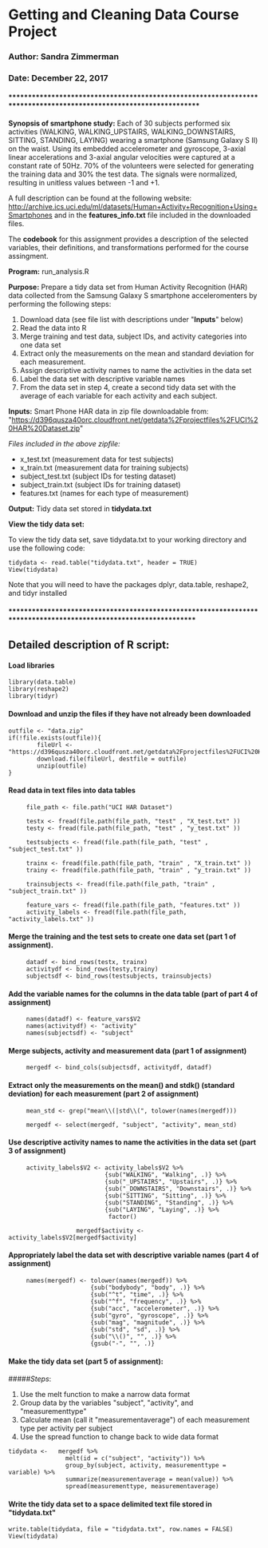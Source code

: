 #     Getting and Cleaning Data Course Project
###          Author: Sandra Zimmerman
###          Date: December 22, 2017

#### *****************************************************************************************************************

**Synopsis of smartphone study:** Each of 30 subjects performed six activities (WALKING, WALKING_UPSTAIRS, WALKING_DOWNSTAIRS, SITTING, STANDING, LAYING) wearing a smartphone (Samsung Galaxy S II) on the waist. Using its embedded accelerometer and gyroscope, 3-axial linear accelerations and 3-axial angular velocities were captured at a constant rate of 50Hz. 70% of the volunteers were selected for generating the training data and 30% the test data. The signals were normalized, resulting in unitless values between -1 and +1.

A full description can be found at the following website:
http://archive.ics.uci.edu/ml/datasets/Human+Activity+Recognition+Using+Smartphones
and in the **features_info.txt** file included in the downloaded files.

The **codebook** for this assignment provides a description of the selected variables, their definitions, and transformations performed for the course assingment.

**Program:**          run_analysis.R 

**Purpose:**     Prepare a tidy data set from Human Activity Recognition (HAR) data 
             collected from the Samsung Galaxy S smartphone acceleromenters by performing the following steps:

1. Download data (see file list with descriptions under "**Inputs**" below)
2. Read the data into R
3. Merge training and test data, subject IDs, and activity categories into one data set
4. Extract only the measurements on the mean and standard deviation for each measurement. 
3. Assign descriptive activity names to name the activities in the data set
4. Label the data set with descriptive variable names 
5. From the data set in step 4, create a second tidy data set with the average of each variable for each activity and each subject.
 
**Inputs:**      Smart Phone HAR data in zip file downloadable from:
"https://d396qusza40orc.cloudfront.net/getdata%2Fprojectfiles%2FUCI%20HAR%20Dataset.zip"

*Files included in the above zipfile:*
 
 * x_test.txt (measurement data for test subjects)
 * x_train.txt (measurement data for training subjects)
 * subject_test.txt (subject IDs for testing dataset)
 * subject_train.txt (subject IDs for training dataset)
 * features.txt (names for each type of measurement)

**Output:**  	Tidy data set stored in **tidydata.txt**


**View the tidy data set:**

To view the tidy data set, save tidydata.txt to your working directory and use the following code:

```{r}
tidydata <- read.table("tidydata.txt", header = TRUE)
View(tidydata)
```

Note that you will need to have the packages dplyr, data.table, reshape2, and tidyr installed

#### ****************************************************************************************************************

## Detailed description of R script:

#### Load libraries

```{r}library(dplyr)
library(data.table)
library(reshape2)
library(tidyr)
```

#### Download and unzip the files if they have not already been downloaded

```{r}
outfile <- "data.zip"
if(!file.exists(outfile)){
        fileUrl <- "https://d396qusza40orc.cloudfront.net/getdata%2Fprojectfiles%2FUCI%20HAR%20Dataset.zip"
        download.file(fileUrl, destfile = outfile)
        unzip(outfile)
}
```

#### Read data in text files into data tables 

```{r}
     file_path <- file.path("UCI HAR Dataset")

     testx <- fread(file.path(file_path, "test" , "X_test.txt" ))
     testy <- fread(file.path(file_path, "test" , "y_test.txt" ))

     testsubjects <- fread(file.path(file_path, "test" , "subject_test.txt" ))

     trainx <- fread(file.path(file_path, "train" , "X_train.txt" ))
     trainy <- fread(file.path(file_path, "train" , "y_train.txt" ))

     trainsubjects <- fread(file.path(file_path, "train" , "subject_train.txt" ))

     feature_vars <- fread(file.path(file_path, "features.txt" ))
     activity_labels <- fread(file.path(file_path, "activity_labels.txt" ))
```

#### Merge the training and the test sets to create one data set (part 1 of assignment).

```{r}
     datadf <- bind_rows(testx, trainx)
     activitydf <- bind_rows(testy,trainy)
     subjectsdf <- bind_rows(testsubjects, trainsubjects)
```

#### Add the variable names for the columns in the data table (part of part 4 of assignment)

```{r}
     names(datadf) <- feature_vars$V2
     names(activitydf) <- "activity"
     names(subjectsdf) <- "subject"
```

#### Merge subjects, activity and measurement data (part 1 of assignment)

```{r}
     mergedf <- bind_cols(subjectsdf, activitydf, datadf)
```

#### Extract only the measurements on the mean() and stdk() (standard deviation) for each measurement (part 2 of assignment)

```{r}
     mean_std <- grep("mean\\(|std\\(", tolower(names(mergedf)))

     mergedf <- select(mergedf, "subject", "activity", mean_std)
```

#### Use descriptive activity names to name the activities in the data set (part 3 of assignment)

```{r}
     activity_labels$V2 <- activity_labels$V2 %>%
                           {sub("WALKING", "Walking", .)} %>%
                           {sub("_UPSTAIRS", "Upstairs", .)} %>%
                           {sub("_DOWNSTAIRS", "Downstairs", .)} %>%
                           {sub("SITTING", "Sitting", .)} %>%
                           {sub("STANDING", "Standing", .)} %>%
                           {sub("LAYING", "Laying", .)} %>%
                            factor()

                   mergedf$activity <- activity_labels$V2[mergedf$activity]
```

#### Appropriately label the data set with descriptive variable names (part 4 of assignment)

```{r}
     names(mergedf) <- tolower(names(mergedf)) %>% 
                       {sub("bodybody", "body", .)} %>%
                       {sub("^t", "time", .)} %>%
                       {sub("^f", "frequency", .)} %>%
                       {sub("acc", "accelerometer", .)} %>%
                       {sub("gyro", "gyroscope", .)} %>%
                       {sub("mag", "magnitude", .)} %>%
                       {sub("std", "sd", .)} %>%
                       {sub("\\()", "", .)} %>%
                       {gsub("-", "", .)}
```

#### Make the tidy data set (part 5 of assignment):

#####*Steps*:
1. Use the melt function to make a narrow data format
2. Group data by the variables "subject", "activity", and "measurementtype"
3. Calculate mean (call it "measurementaverage") of each measurement type per activity per subject
4. Use the spread function to change back to wide data format
    
```{r}
tidydata <-   mergedf %>%
                melt(id = c("subject", "activity")) %>%
                group_by(subject, activity, measurementtype = variable) %>%
                summarize(measurementaverage = mean(value)) %>%
                spread(measurementtype, measurementaverage)
```

#### Write the tidy data set to a space delimited text file stored in "tidydata.txt"

```{r}
write.table(tidydata, file = "tidydata.txt", row.names = FALSE)
View(tidydata)
```

